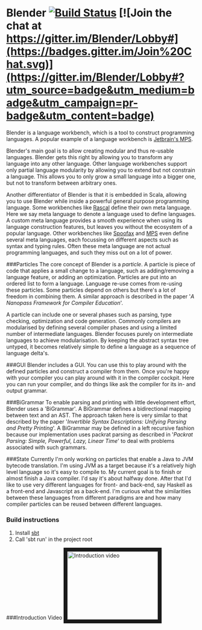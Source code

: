 Blender [![Build Status](https://travis-ci.org/keyboardDrummer/Blender.svg?branch=master)](https://travis-ci.org/keyboardDrummer/Blender) [![Join the chat at https://gitter.im/Blender/Lobby#](https://badges.gitter.im/Join%20Chat.svg)](https://gitter.im/Blender/Lobby#?utm_source=badge&utm_medium=badge&utm_campaign=pr-badge&utm_content=badge)
===============

Blender is a language workbench, which is a tool to construct programming languages. A popular example of a language workbench is <a href="https://www.jetbrains.com/mps/">Jetbrain's MPS</a>. 

Blender's main goal is to allow creating modular and thus re-usable languages. Blender gets this right by allowing you to transform any language into any other language. Other language workbenches support only partial language modularity by allowing you to extend but not constrain a language. This allows you to only grow a small language into a bigger one, but not to transform between arbitrary ones. 

Another differentiator of Blender is that it is embedded in Scala, allowing you to use Blender  while inside a powerful general purpose programming language. Some workbenches like <a href="https://github.com/usethesource/rascal">Rascal</a> define their own meta language. Here we say meta language to denote a language used to define languages. A custom meta language provides a smooth experience when using its language construction features, but leaves you without the ecosystem of a popular language. Other workbenches like <a href="http://metaborg.org/en/latest/">Spoofax</a> and <a href="https://www.jetbrains.com/mps/">MPS</a> even define several meta languages, each focussing on different aspects such as syntax and typing rules. Often these meta language are not actual programming languages, and such they miss out on a lot of power.


###Particles
The core concept of Blender is a *particle*. A particle is piece of code that applies a small change to a language, such as adding/removing a language feature, or adding an optimization. Particles are put into an ordered list to form a language. Language re-use comes from re-using these particles. Some particles depend on others but there's a lot of freedom in combining them. A similar approach is described in the paper '*A Nanopass Framework for Compiler Education*'.

A particle can include one or several phases such as parsing, type checking, optimization and code generation.
Commonly compilers are modularised by defining several compiler phases and using a limited number of intermediate languages.
Blender focuses purely on intermediate languages to achieve modularisation.
By keeping the abstract syntax tree untyped, it becomes relatively simple to define a language as a sequence of language delta's.

###GUI
Blender includes a GUI. You can use this to play around with the defined particles and construct a compiler from them.
Once you're happy with your compiler you can play around with it in the compiler cockpit. Here you can run your compiler,
and do things like ask the compiler for its in- and output grammar.

###BiGrammar
To enable parsing and printing with little development effort, Blender uses a 'BiGrammar'.
A BiGrammar defines a bidirectional mapping between text and an AST.
The approach taken here is very similar to that described by the paper '*Invertible Syntax Descriptions: Unifying Parsing and Pretty Printing*'.
A BiGrammar may be defined in a left recursive fashion because our implementation uses packrat parsing as described in
'*Packrat Parsing: Simple, Powerful, Lazy, Linear Time*' to deal with problems associated with such grammars.

###State
Currently I'm only working on particles that enable a Java to JVM bytecode translation. I'm using JVM as a target because it's a relatively high level language so it's easy to compile to. My current goal is to finish or almost finish a Java compiler. I'd say it's about halfway done. After that I'd like to use very different languages for front- and back-end, say Haskell as a front-end and Javascript as a back-end. I'm curious what the similarities between these languages from different paradigms are and how many compiler particles can be reused between different languages.

### Build instructions
1. Install <a href="http://www.scala-sbt.org/">sbt</a>
2. Call 'sbt run' in the project root

###Introduction Video
<a href="http://www.youtube.com/watch?feature=player_embedded&v=IHFHcf61g-k
" target="_blank"><img src="http://img.youtube.com/vi/IHFHcf61g-k/0.jpg" 
alt="Introduction video" width="240" height="180" border="10" /></a>
